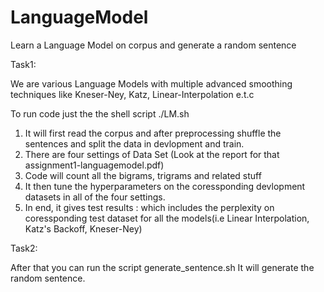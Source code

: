 # LanguageModel
Learn a Language Model on corpus and generate a random sentence

Task1:

We are various Language Models with multiple advanced smoothing techniques like Kneser-Ney, Katz, Linear-Interpolation e.t.c

To run code just the the shell script ./LM.sh
1. It will first read the corpus and after preprocessing shuffle the sentences and split the data in devlopment and train.
2. There are four settings of Data Set (Look at the report for that assignment1-languagemodel.pdf)
3. Code will  count all the bigrams, trigrams and related stuff
4. It then tune the hyperparameters on the coressponding devlopment datasets in all of the four settings.
5. In end, it gives test results : which includes the perplexity on coressponding test dataset for all the models(i.e Linear Interpolation, Katz's Backoff, Kneser-Ney)

Task2:

After that you can run the script generate_sentence.sh
It will generate the random sentence.
